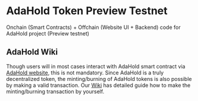# AdaHold Token Preview Testnet

Onchain (Smart Contracts) + Offchain (Website UI + Backend) code for AdaHold project (Preview testnet)

## AdaHold Wiki

Though users will in most cases interact with AdaHold smart contract via [AdaHold website](https://adahold.com/), this is not mandatory. Since AdaHold is a truly decentralized token, the minting/burning of AdaHold tokens is also possible by making a valid transaction. Our [Wiki](https://github.com/AdaHold/token-preview-testnet/wiki) has detailed guide how to make the minting/burning transaction by yourself.
